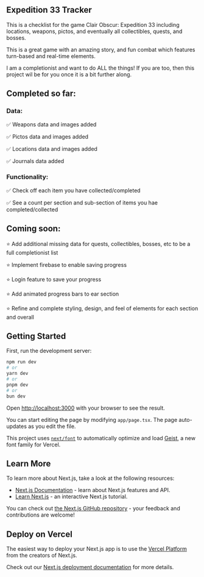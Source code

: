 ## Expedition 33 Tracker

This is a checklist for the game Clair Obscur: Expedition 33 including locations, weapons, pictos, and eventually all collectibles, quests, and bosses. 

This is a great game with an amazing story, and fun combat which features turn-based and real-time elements. 

I am a completionist and want to do ALL the things! If you are too, then this project wil be for you once it is a bit further along.

## Completed so far: 

### Data:

✅ Weapons data and images added

✅ Pictos data and images added

✅ Locations data and images added

✅ Journals data added

### Functionality: 

✅ Check off each item you have collected/completed

✅ See a count per section and sub-section of items you hae completed/collected

## Coming soon:
⭐️ Add additional missing data for quests, collectibles, bosses, etc to be a full completionist list

⭐️ Implement firebase to enable saving progress

⭐️ Login feature to save your progress

⭐️ Add animated progress bars to ear section

⭐️ Refine and complete styling, design, and feel of elements for each section and overall


## Getting Started

First, run the development server:

```bash
npm run dev
# or
yarn dev
# or
pnpm dev
# or
bun dev
```

Open [http://localhost:3000](http://localhost:3000) with your browser to see the result.

You can start editing the page by modifying `app/page.tsx`. The page auto-updates as you edit the file.

This project uses [`next/font`](https://nextjs.org/docs/app/building-your-application/optimizing/fonts) to automatically optimize and load [Geist](https://vercel.com/font), a new font family for Vercel.

## Learn More

To learn more about Next.js, take a look at the following resources:

- [Next.js Documentation](https://nextjs.org/docs) - learn about Next.js features and API.
- [Learn Next.js](https://nextjs.org/learn) - an interactive Next.js tutorial.

You can check out [the Next.js GitHub repository](https://github.com/vercel/next.js) - your feedback and contributions are welcome!

## Deploy on Vercel

The easiest way to deploy your Next.js app is to use the [Vercel Platform](https://vercel.com/new?utm_medium=default-template&filter=next.js&utm_source=create-next-app&utm_campaign=create-next-app-readme) from the creators of Next.js.

Check out our [Next.js deployment documentation](https://nextjs.org/docs/app/building-your-application/deploying) for more details.
